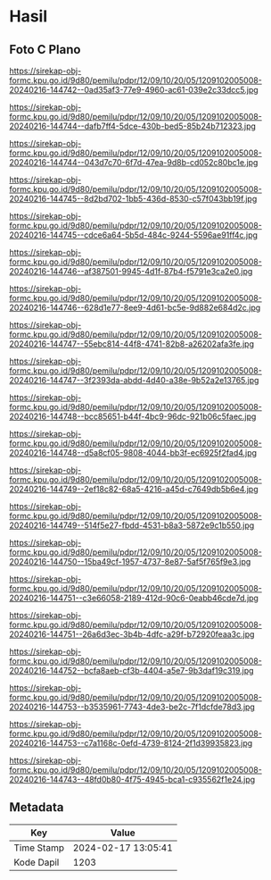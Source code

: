 # Hasil

## Foto C Plano

https://sirekap-obj-formc.kpu.go.id/9d80/pemilu/pdpr/12/09/10/20/05/1209102005008-20240216-144742--0ad35af3-77e9-4960-ac61-039e2c33dcc5.jpg

https://sirekap-obj-formc.kpu.go.id/9d80/pemilu/pdpr/12/09/10/20/05/1209102005008-20240216-144744--dafb7ff4-5dce-430b-bed5-85b24b712323.jpg

https://sirekap-obj-formc.kpu.go.id/9d80/pemilu/pdpr/12/09/10/20/05/1209102005008-20240216-144744--043d7c70-6f7d-47ea-9d8b-cd052c80bc1e.jpg

https://sirekap-obj-formc.kpu.go.id/9d80/pemilu/pdpr/12/09/10/20/05/1209102005008-20240216-144745--8d2bd702-1bb5-436d-8530-c57f043bb19f.jpg

https://sirekap-obj-formc.kpu.go.id/9d80/pemilu/pdpr/12/09/10/20/05/1209102005008-20240216-144745--cdce6a64-5b5d-484c-9244-5596ae91ff4c.jpg

https://sirekap-obj-formc.kpu.go.id/9d80/pemilu/pdpr/12/09/10/20/05/1209102005008-20240216-144746--af387501-9945-4d1f-87b4-f5791e3ca2e0.jpg

https://sirekap-obj-formc.kpu.go.id/9d80/pemilu/pdpr/12/09/10/20/05/1209102005008-20240216-144746--628d1e77-8ee9-4d61-bc5e-9d882e684d2c.jpg

https://sirekap-obj-formc.kpu.go.id/9d80/pemilu/pdpr/12/09/10/20/05/1209102005008-20240216-144747--55ebc814-44f8-4741-82b8-a26202afa3fe.jpg

https://sirekap-obj-formc.kpu.go.id/9d80/pemilu/pdpr/12/09/10/20/05/1209102005008-20240216-144747--3f2393da-abdd-4d40-a38e-9b52a2e13765.jpg

https://sirekap-obj-formc.kpu.go.id/9d80/pemilu/pdpr/12/09/10/20/05/1209102005008-20240216-144748--bcc85651-b44f-4bc9-96dc-921b06c5faec.jpg

https://sirekap-obj-formc.kpu.go.id/9d80/pemilu/pdpr/12/09/10/20/05/1209102005008-20240216-144748--d5a8cf05-9808-4044-bb3f-ec6925f2fad4.jpg

https://sirekap-obj-formc.kpu.go.id/9d80/pemilu/pdpr/12/09/10/20/05/1209102005008-20240216-144749--2ef18c82-68a5-4216-a45d-c7649db5b6e4.jpg

https://sirekap-obj-formc.kpu.go.id/9d80/pemilu/pdpr/12/09/10/20/05/1209102005008-20240216-144749--514f5e27-fbdd-4531-b8a3-5872e9c1b550.jpg

https://sirekap-obj-formc.kpu.go.id/9d80/pemilu/pdpr/12/09/10/20/05/1209102005008-20240216-144750--15ba49cf-1957-4737-8e87-5af5f765f9e3.jpg

https://sirekap-obj-formc.kpu.go.id/9d80/pemilu/pdpr/12/09/10/20/05/1209102005008-20240216-144751--c3e66058-2189-412d-90c6-0eabb46cde7d.jpg

https://sirekap-obj-formc.kpu.go.id/9d80/pemilu/pdpr/12/09/10/20/05/1209102005008-20240216-144751--26a6d3ec-3b4b-4dfc-a29f-b72920feaa3c.jpg

https://sirekap-obj-formc.kpu.go.id/9d80/pemilu/pdpr/12/09/10/20/05/1209102005008-20240216-144752--bcfa8aeb-cf3b-4404-a5e7-9b3daf19c319.jpg

https://sirekap-obj-formc.kpu.go.id/9d80/pemilu/pdpr/12/09/10/20/05/1209102005008-20240216-144753--b3535961-7743-4de3-be2c-7f1dcfde78d3.jpg

https://sirekap-obj-formc.kpu.go.id/9d80/pemilu/pdpr/12/09/10/20/05/1209102005008-20240216-144753--c7a1168c-0efd-4739-8124-2f1d39935823.jpg

https://sirekap-obj-formc.kpu.go.id/9d80/pemilu/pdpr/12/09/10/20/05/1209102005008-20240216-144743--48fd0b80-4f75-4945-bca1-c935562f1e24.jpg


## Metadata

| Key        | Value               |
| ---------- | ------------------- |
| Time Stamp | 2024-02-17 13:05:41 |
| Kode Dapil | 1203                |



